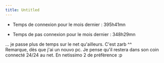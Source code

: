 ```yaml
---
title: Untitled
---
```


* Temps de connexion pour le mois dernier : 395h41mn   

* Temps de pas connexion pour le mois dernier : 348h29mn

... je passe plus de temps sur le net qu'ailleurs. C'est zarb ^^  
Remarque, dès que j'ai un nouvo pc. Je pense qu'il restera dans son coin
connecté 24/24 au net. En netissimo 2 de préfèrence :p


